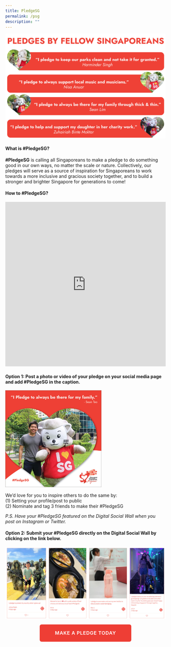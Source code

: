 ```yaml
---
title: PledgeSG
permalink: /psg
description: ""
---
```

![](/images/Pledge-PSG-Image1.jpg)

#### What is #PledgeSG?
**#PledgeSG** is calling all Singaporeans to make a pledge to do something good in our own ways, no matter the scale or nature. Collectively, our pledges will serve as a source of inspiration for Singaporeans to work towards a more inclusive and gracious society together, and to build a stronger and brighter Singapore for generations to come!

#### How to #PledgeSG?
<iframe width="100%" frameborder="0" height="515" src="https://www.youtube.com/embed/p8WNOzW1elM" title="How to #PledgeSG" frameborder="0" allowfullscreen></iframe>

#### Option 1: Post a photo or video of your pledge on your social media page and add #PledgeSG in the caption. 

<p><img style="width:60%!important;" src="/images/Pledge-PSG-Image2.jpg" alt="" /></p>
	
We’d love for you to inspire others to do the same by:<br>
(1)	Setting your profile/post to public<br>
(2)	Nominate and tag 3 friends to make their #PledgeSG<br>

*P.S. Have your #PledgeSG featured on the Digital Social Wall when you post on Instagram or Twitter.*

#### Option 2: Submit your #PledgeSG directly on the Digital Social Wall by clicking on the link below. 
![](/images/Pledge-PSG-Image3.jpg)

<div style="text-align:center;"><a href="https://pledgesg.ndp.gov.sg/" target="_blank" style="margin:0 auto;
    border-radius: 6px!important;
    background-color: #ee3e35!important;
    color: #fff!important;
    padding: 7px 47px!important;
    font-size: 15px!important;
    letter-spacing: .8px;
    font-weight: 600;
    height: 2.4rem;
    border-color: transparent;box-sizing: content-box;
    -moz-appearance: none;
    -webkit-appearance: none;
    align-items: center;
    border: 1px solid transparent;
    box-shadow: none;
    display: inline-flex;
    line-height: 1.5;
    position: relative;
    vertical-align: top;
    -webkit-touch-callout: none;
    -webkit-user-select: none;
    -moz-user-select: none;
    -ms-user-select: none;
    user-select: none;
    cursor: pointer;
    justify-content: center;
    text-align: center;
    white-space: nowrap;
    text-transform: uppercase!important;
		text-decoration: none;">MAKE A PLEDGE TODAY</a>
	</div>